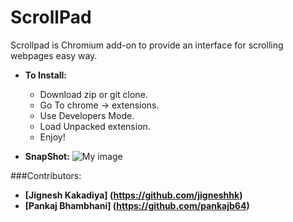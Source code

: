 ScrollPad
=========

Scrollpad is Chromium add-on to provide an interface for scrolling webpages easy way.

* **To Install:**
  - Download zip or git clone.
  - Go To chrome -> extensions.
  - Use Developers Mode.
  - Load Unpacked extension.
  - Enjoy!

* **SnapShot:**
![My image](https://github.com/jigneshhk/ScrollPad/blob/master/assets/images/scrollpad.png)

###Contributors:

 - **[Jignesh Kakadiya] (https://github.com/jigneshhk)**
 - **[Pankaj Bhambhani] (https://github.com/pankajb64)**
